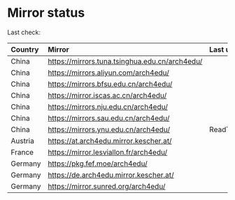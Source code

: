 <script src="./time.js"></script>
# Mirror status
Last check: <script type="text/javascript">localize(1693045195.535579);</script>

|Country|Mirror|Last update|
|:------|:-----|:----------|
|China|https://mirrors.tuna.tsinghua.edu.cn/arch4edu/|<script type="text/javascript">localize(1693031437);</script>|
|China|https://mirrors.aliyun.com/arch4edu/|<script type="text/javascript">localize(1692944961);</script>|
|China|https://mirrors.bfsu.edu.cn/arch4edu/|<script type="text/javascript">localize(1693031284);</script>|
|China|https://mirror.iscas.ac.cn/arch4edu/|<script type="text/javascript">localize(1692944961);</script>|
|China|https://mirrors.nju.edu.cn/arch4edu/|<script type="text/javascript">localize(1692944961);</script>|
|China|https://mirrors.sau.edu.cn/arch4edu/|<script type="text/javascript">localize(1693031284);</script>|
|China|https://mirrors.ynu.edu.cn/arch4edu/|ReadTimeout|
|Austria|https://at.arch4edu.mirror.kescher.at/|<script type="text/javascript">localize(1693031284);</script>|
|France|https://mirror.lesviallon.fr/arch4edu/|<script type="text/javascript">localize(1692944961);</script>|
|Germany|https://pkg.fef.moe/arch4edu/|<script type="text/javascript">localize(1693031284);</script>|
|Germany|https://de.arch4edu.mirror.kescher.at/|<script type="text/javascript">localize(1693031284);</script>|
|Germany|https://mirror.sunred.org/arch4edu/|<script type="text/javascript">localize(1693031284);</script>|

<script src="./tablefilter/tablefilter.js"></script>
<script src="./table.js"></script>